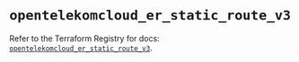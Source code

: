 # `opentelekomcloud_er_static_route_v3`

Refer to the Terraform Registry for docs: [`opentelekomcloud_er_static_route_v3`](https://registry.terraform.io/providers/opentelekomcloud/opentelekomcloud/1.36.17/docs/resources/er_static_route_v3).
